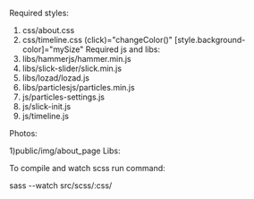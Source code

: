 Required styles: 
1) css/about.css
2) css/timeline.css
(click)="changeColor()" [style.background-color]="mySize"
Required js and libs: 
1) libs/hammerjs/hammer.min.js
2) libs/slick-slider/slick.min.js
3) libs/lozad/lozad.js
4) libs/particlesjs/particles.min.js
5) js/particles-settings.js
6) js/slick-init.js
7) js/timeline.js

Photos: 

1)public/img/about_page
Libs: 


To compile and watch scss run command: 

sass --watch src/scss/:css/
